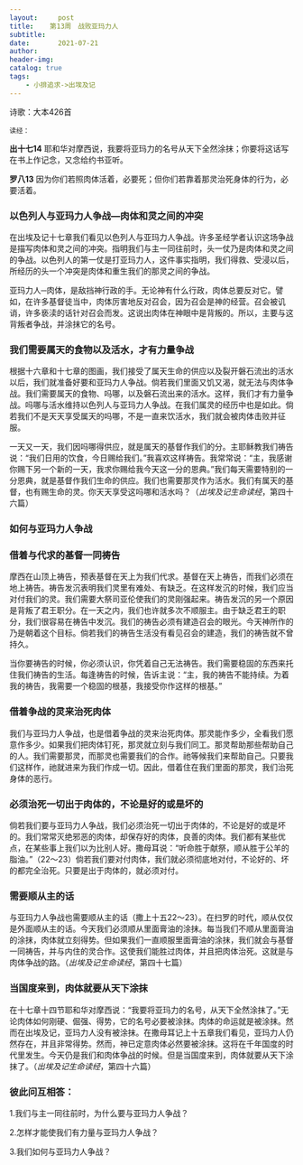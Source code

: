 ```yaml
---
layout:     post
title:    第13周　战败亚玛力人
subtitle:   
date:       2021-07-21
author:     
header-img: 
catalog: true
tags:
    - 小排追求->出埃及记
---
```


诗歌：大本426首

`读经：`

**出十七14**	耶和华对摩西说，我要将亚玛力的名号从天下全然涂抹；你要将这话写在书上作记念，又念给约书亚听。

**罗八13**	因为你们若照肉体活着，必要死；但你们若靠着那灵治死身体的行为，必要活着。

### **以色列人与亚玛力人争战—肉体和灵之间的冲突**

在出埃及记十七章我们看见以色列人与亚玛力人争战。许多圣经学者认识这场争战是描写肉体和灵之间的冲突。指明我们与主一同往前时，头一仗乃是肉体和灵之间的争战。以色列人的第一仗是打亚玛力人，这件事实指明，我们得救、受浸以后，所经历的头一个冲突是肉体和重生我们的那灵之间的争战。

亚玛力人─肉体，是敌挡神行政的手。无论神有什么行政，肉体总要反对它。譬如，在许多基督徒当中，肉体厉害地反对召会，因为召会是神的经营。召会被讥诮，许多亵渎的话针对召会而发。这说出肉体在神眼中是背叛的。所以，主要与这背叛者争战，并涂抹它的名号。

### **我们需要属天的食物以及活水，才有力量争战**

根据十六章和十七章的图画，我们接受了属天生命的供应以及裂开磐石流出的活水以后，我们就准备好要和亚玛力人争战。倘若我们里面又饥又渴，就无法与肉体争战。我们需要属天的食物、吗哪，以及磐石流出来的活水。这样，我们才有力量争战。吗哪与活水维持以色列人与亚玛力人争战。在我们属灵的经历中也是如此。倘若我们不是天天享受属天的吗哪，不是一直来饮活水，我们就会被肉体击败并征服。

一天又一天，我们因吗哪得供应，就是属天的基督作我们的分。主耶稣教我们祷告说：“我们日用的饮食，今日赐给我们。”我喜欢这样祷告。我常常说：“主，我感谢你赐下另一个新的一天，我求你赐给我今天这一分的恩典。”我们每天需要特别的一分恩典，就是基督作我们生命的供应。我们也需要那灵作为活水。我们有属天的基督，也有赐生命的灵。你天天享受这吗哪和活水吗？（*出埃及记生命读经*，第四十六篇）

### **如何与亚玛力人争战**

### **借着与代求的基督一同祷告**

摩西在山顶上祷告，预表基督在天上为我们代求。基督在天上祷告，而我们必须在地上祷告。祷告发沉表明我们灵里有难处、有缺乏。在这样发沉的时候，我们应当对付我们的灵。我们需要大祭司亚伦使我们的灵刚强起来。祷告发沉的另一个原因是背叛了君王职分。在一天之内，我们也许就多次不顺服主。由于缺乏君王的职分，我们很容易在祷告中发沉。我们的祷告必须有建造召会的眼光。今天神所作的乃是朝着这个目标。倘若我们的祷告生活没有看见召会的建造，我们的祷告就不曾持久。

当你要祷告的时候，你必须认识，你凭着自己无法祷告。我们需要稳固的东西来托住我们祷告的生活。每逢祷告的时候，告诉主说：“主，我的祷告不能持续。为着我的祷告，我需要一个稳固的根基，我接受你作这样的根基。”

### **借着争战的灵来治死肉体**

我们与亚玛力人争战，也是借着争战的灵来治死肉体。那灵能作多少，全看我们愿意作多少。如果我们把肉体钉死，那灵就立刻与我们同工。那灵帮助那些帮助自己的人。我们需要那灵，而那灵也需要我们的合作。祂等候我们来帮助自己。只要我们这样作，祂就进来为我们作成一切。因此，借着住在我们里面的那灵，我们治死身体的恶行。

### **必须治死一切出于肉体的，不论是好的或是坏的**

倘若我们要与亚玛力人争战，我们必须治死一切出于肉体的，不论是好的或是坏的。我们常常灭绝邪恶的肉体，却保存好的肉体，良善的肉体。我们都有某些优点，在某些事上我们以为比别人好。撒母耳说：“听命胜于献祭，顺从胜于公羊的脂油。”（22～23）倘若我们要对付肉体，我们就必须彻底地对付，不论好的、坏的都完全治死。只要是出于肉体的，就必须对付。

### **需要顺从主的话**

与亚玛力人争战也需要顺从主的话（撒上十五22～23）。在扫罗的时代，顺从仅仅是外面顺从主的话。今天我们必须顺从里面膏油的涂抹。每当我们不顺从里面膏油的涂抹，肉体就立刻得势。但如果我们一直顺服里面膏油的涂抹，我们就会与基督一同祷告，并与内住的灵合作。这使我们能胜过肉体，并且把肉体治死。这就是与肉体争战的路。（*出埃及记生命读经*，第四十七篇）

### **当国度来到，肉体就要从天下涂抹**

在十七章十四节耶和华对摩西说：“我要将亚玛力的名号，从天下全然涂抹了。”无论肉体如何刚硬、倔强、得势，它的名号必要被涂抹。肉体的命运就是被涂抹。然而在出埃及记，亚玛力人没有被涂抹。在撒母耳记上十五章我们看见，亚玛力人仍然存在，并且非常得势。然而，神已定意肉体必然要被涂抹。这将在千年国度的时代里发生。今天仍是我们和肉体争战的时候。但是当国度来到，肉体就要从天下涂抹了。（*出埃及记生命读经*，第四十六篇）



### **彼此问互相答：**

1.我们与主一同往前时，为什么要与亚玛力人争战？

2.怎样才能使我们有力量与亚玛力人争战？

3.我们如何与亚玛力人争战？